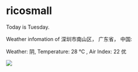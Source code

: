 # ricosmall

Today is Tuesday.

Weather infomation of 深圳市南山区， 广东省， 中国: 

Weather: 阴, Temperature: 28 ℃ , Air Index: 22 优

<img src="https://github-readme-stats.vercel.app/api?username=ricosmall&show_icons=true" />
